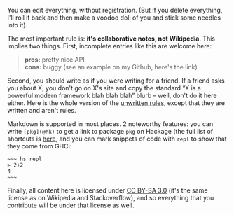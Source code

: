 You can edit everything, without registration. (But if you delete everything, I'll roll it back and then make a voodoo doll of you and stick some needles into it).

The most important rule is: **it's collaborative notes, not Wikipedia**. This implies two things. First, incomplete entries like this are welcome here:

> **pros:** pretty nice API\
> **cons:** buggy (see an example on my Github, here's the link)

Second, you should write as if you were writing for a friend. If a friend asks you about X, you don't go on X's site and copy the standard “X is a powerful modern framework blah blah blah” blurb – well, don't do it here either. Here is the whole version of the [unwritten rules](/unwritten-rules), except that they are written and aren't rules.

Markdown is supported in most places. 2 noteworthy features: you can write `[pkg](@hk)` to get a link to package `pkg` on Hackage (the full list of shortcuts is [here](https://hackage.haskell.org/package/shortcut-links/docs/ShortcutLinks-All.html), and you can mark snippets of code with `repl` to show that they come from GHCi:

~~~~
~~~ hs repl
> 2+2
4
~~~
~~~~

Finally, all content here is licensed under [CC BY-SA 3.0][] (it's the same license as on Wikipedia and Stackoverflow), and so everything that you contribute will be under that license as well.

[CC BY-SA 3.0]: https://creativecommons.org/licenses/by-sa/3.0/
